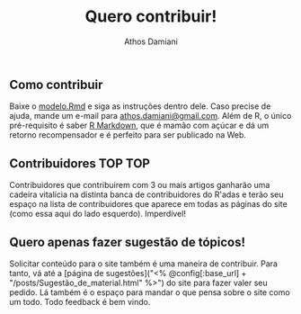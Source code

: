 ﻿---
license: Creative Commons BY-SA
author: Athos Damiani
title: "Quero contribuir!"
categories: [Mais]
radasCat: Mais
tags: [Mais]
---




Como contribuir
---------------------
Baixe o [modelo.Rmd]("http://github.com/Athospd/R-data/modelo.Rmd") e siga as instruções dentro dele. Caso precise de ajuda, mande um e-mail para [athos.damiani@gmail.com]("mailto:athos.damiani@gmail.com"). Além de R, o único pré-requisito é saber [R Markdown]("http://www.rstudio.com/ide/docs/r_markdown"), que é mamão com açúcar e dá um retorno recompensador e é perfeito para ser publicado na Web.

Contribuidores TOP TOP
---------------------

Contribuidores que contribuirem com 3 ou mais artigos ganharão uma cadeira vitalícia na distinta banca de contribuidores do R'adas e terão seu espaço na lista de contribuidores que aparece em todas as páginas do site (como essa aqui do lado esquerdo). Imperdível!

Quero apenas fazer sugestão de tópicos!
---------------------

Solicitar conteúdo para o site também é uma maneira de contribuir. Para tanto, vá até a [página de sugestões]("<% @config[:base_url] + "/posts/Sugestão_de_material.html" %>") do site para fazer valer seu pedido. Lá também é o espaço para mandar o que pensa sobre o site como um todo. Todo feedback é bem vindo.

 